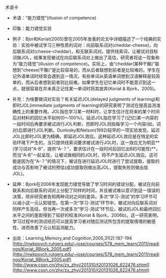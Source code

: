 术语卡



- 术语：“能力错觉”(illusion of competence)



- 印象：能力错觉实验



- 例子：Bjor和Koriat(2005)曾在2005年发表的论文中详细描述了一个经典的实验：实验中被试学习三种性质的词对：向前联系词对(cheddar-cheese)，向后联系词对(cheese-cheddar)，和无联系词对。提供线索词，让被试对目标词做JOL，结果发现被试在向后联系词对上做出了高估，研究者将这一现象称为“能力错觉”(illusion of competence)。实际上，由“cheddar(某种干酪)”联想到“cheese(干酪)”是比较容易的，而从后者联想到前者是比较难的。学生在记外语单词时经常会遇到这一情况，有些单词从英语单词想到汉语解释是较简单的，而从后者想到前者则比较难。如果学生在记忆单词时不能意识到这一点，就很容易在并未真正记住某一单词时将其放弃(Koriat & Bjork，2005)。



- 补充：为啥要做词对实验？有关延迟JOL(delayed judgments of learning)和即时JOL(immediate judgments of learning)的研究表明了测试在提高监测准确性上的重要作用。JOL指在学习某一材料时，让学生估计在将来的某个时间后对材料的回忆水平如何(0～100%)。延迟JOL指在学习了(记忆)某一内容的一段时间后再要求被试进行JOL判断，而即时JOL则指每学习一个内容(如，词对)后即进行JOL判断。Dunlosky和Nelson(1992)较早的一项实验发现，延迟JOL比即时JOL更为精确，即延迟JOL效应。这种延迟JOL效应是在特定的实验环境下产生的，当只提供线索词要求被试进行JOL时，这一效应尤为明显**(学习词对“A-B”，提供“A-？”，要求估计在一段时间后回忆出B的可能性)**。而当“A-B”一起呈现，让被试做相同的JOL时，将不产生延迟JOL效应。这可能是因为在“A-？”的情况下，被试在进行延迟JOL时进行了尝试提取，提取的成功与否影响了被试的预估(成功提取则做出高JOL，提取失败则做出低JOL)。


- 延伸：Bjork在2006年发现能力错觉导致了学习时间的错误分配，被试在向前联系和向后联系的词对上分配了同样的时间，并且被试难以意识到这一错误的决策，除非研究者告知两种词对之间的差异。多次“学习-测试”的学习环节可以减小这一元认知错觉。在第一次“学习-测试”环节中，被试对向后联系词对同样产生高估，但当再一次或多次“学习-测试”环节后，被试的JOL和最终回忆水平之间的差距得到了较好的校准(Koriat & Bjork，2006b)。这一研究表明，学习过程中的测试经历可以提高学习者对随后测试所包含的提取情境的敏感性，进而改善了元认知监测能力。



- 出处：Learning,Memory,and Cognition,2005,31(2):187-194
[http://nwkpsych.rutgers.edu/~jose/courses/578_mem_learn/2011/readings/Koriat_RBjork_2005.pdf](http://nwkpsych.rutgers.edu/~jose/courses/578_mem_learn/2011/readings/Koriat_RBjork_2005.pdf)
[http://www.cssn.cn/zhx/zx_zhyj/201310/t20131026_622476.shtml](http://www.cssn.cn/zhx/zx_zhyj/201310/t20131026_622476.shtml)

